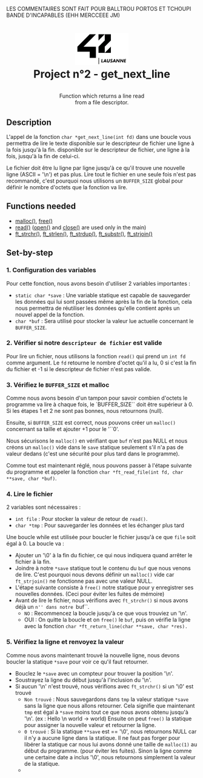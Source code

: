 LES COMMENTAIRES SONT FAIT POUR BALLTROU PORTOS ET TCHOUPI BANDE D'INCAPABLES (EHH MERCCEEE JM)

<h1 align="center">
    <img alt="42Lausanne" title="42Lausanne" src="https://github.com/MarJC5/42/blob/main/42_logo.svg" width="140"> </br>
    Project n°2 - get_next_line
    <h4 align="center" style="width: 50%; margin: 2rem auto; font-weight: normal;"> 
    Function which returns a line read from a file descriptor.
    </h4>
</h1>

## Description

L'appel de la fonction ``char *get_next_line(int fd)`` dans une boucle vous permettra de lire le texte disponible sur le descripteur de fichier une ligne à la fois jusqu'à la fin.
disponible sur le descripteur de fichier, une ligne à la fois, jusqu'à la fin de celui-ci.

Le fichier doit être lu ligne par ligne jusqu'à ce qu'il trouve une nouvelle ligne (ASCII = '\n') et pas plus. Lire tout le fichier en une seule fois n'est pas recommandé, c'est pourquoi nous utilisons un ``BUFFER_SIZE`` global pour définir le nombre d'octets que la fonction va lire.

## Functions needed
- [malloc()](https://man7.org/linux/man-pages/man3/malloc.3.html), [free()](https://man7.org/linux/man-pages/man1/free.1.html)
- [read()](https://man7.org/linux/man-pages/man2/read.2.html) ([open()](https://man7.org/linux/man-pages/man2/open.2.html) and [close()](https://man7.org/linux/man-pages/man2/close.2.html) are used only in the main)
- [ft_strchr()](https://github.com/MarJC5/Libft/blob/main/libft/ft_strchr.c), [ft_strlen()](https://github.com/MarJC5/Libft/blob/main/libft/ft_strlen.c), [ft_strdup()](https://github.com/MarJC5/Libft/blob/main/libft/ft_strdup.c), [ft_substr()](https://github.com/MarJC5/Libft/blob/main/libft/ft_substr.c), [ft_strjoin()](https://github.com/MarJC5/Libft/blob/main/libft/ft_strjoin.c)

## Set-by-step

### 1. Configuration des variables
Pour cette fonction, nous avons besoin d'utiliser 2 variables importantes :
- ``static char *save`` : Une variable statique est capable de sauvegarder les données qui lui sont passées même après la fin de la fonction, cela nous permettra de réutiliser les données qu'elle contient après un nouvel appel de la fonction.
- ``char *buf`` : Sera utilisé pour stocker la valeur lue actuelle concernant le ``BUFFER_SIZE``.

### 2. Vérifier si notre ``descripteur de fichier`` est valide
Pour lire un fichier, nous utilisons la fonction ``read()`` qui prend un ``int fd`` comme argument. Le ``fd`` retourne le nombre d'octet qu'il a lu, 0 si c'est la fin du fichier et -1 si le descripteur de fichier n'est pas valide.

### 3. Vérifiez le ``BUFFER_SIZE`` et malloc
Comme nous avons besoin d'un tampon pour savoir combien d'octets le programme va lire à chaque fois, le `BUFFER_SIZE`` doit être supérieur à 0. Si les étapes 1 et 2 ne sont pas bonnes, nous retournons (null).

Ensuite, si ``BUFFER_SIZE`` est correct, nous pouvons créer un ``malloc()`` concernant sa taille et ajouter +1 pour le '``0'.

Nous sécurisons le ``malloc()`` en vérifiant que ``buf`` n'est pas NULL et nous créons un ``malloc()`` vide dans le ``save`` statique seulement s'il n'a pas de valeur dedans (c'est une sécurité pour plus tard dans le programme).

Comme tout est maintenant réglé, nous pouvons passer à l'étape suivante du programme et appeler la fonction ``char *ft_read_file(int fd, char **save, char *buf)``.

### 4. Lire le fichier
2 variables sont nécessaires :
- ``int file`` : Pour stocker la valeur de retour de ``read()``.
- ``char *tmp`` : Pour sauvegarder les données et les échanger plus tard

Une boucle while est utilisée pour boucler le fichier jusqu'à ce que ``file`` soit égal à 0. La boucle va :
- Ajouter un '\0' à la fin du fichier, ce qui nous indiquera quand arrêter le fichier à la fin.
- Joindre à notre ``*save`` statique tout le contenu du ``buf`` que nous venons de lire. C'est pourquoi nous devons définir un ``malloc()`` vide car ``ft_strjoin()`` ne fonctionne pas avec une valeur NULL.
- L'étape suivante consiste à ``free()`` notre statique pour y enregistrer ses nouvelles données. (Ceci pour éviter les fuites de mémoire)
- Avant de lire le fichier, nous vérifions avec ``ft_strchr()`` si nous avons déjà un ``n'' dans notre ``buf``.
    - ``NO`` : Recommencez la boucle jusqu'à ce que vous trouviez un '\n'.
    - OUI : On quitte la boucle et on ``free()`` le ``buf``, puis on vérifie la ligne avec la fonction ``char *ft_return_line(char **save, char *res).``

### 5. Vérifiez la ligne et renvoyez la valeur
Comme nous avons maintenant trouvé la nouvelle ligne, nous devons boucler la statique ``*save`` pour voir ce qu'il faut retourner.
- Bouclez le ``*save`` avec un compteur pour trouver la position '\n'.
- Soustrayez la ligne du début jusqu'à l'inclusion du '\n'.
- Si aucun '\n' n'est trouvé, nous vérifions avec ``ft_strchr()`` si un '\0' est trouvé
    - ``Non trouvé`` : Nous sauvegardons dans ``tmp`` la valeur statique ``*save`` sans la ligne que nous allons retourner. Cela signifie que maintenant ``tmp`` est égal à ``*save`` moins tout ce que nous avons obtenu jusqu'à '\n'. (ex : Hello \n world -> world) Ensuite on peut ``free()`` la statique pour assigner la nouvelle valeur et retourner la ligne.
    - ``0 trouvé`` : Si la statique ``**save`` est == '\0', nous retournons NULL car il n'y a aucune ligne dans la statique. Il ne faut pas forger pour libérer la statique car nous lui avons donné une taille de ``malloc(1)`` au début du programme. (pour éviter les fuites). Sinon la ligne comme une certaine date a inclus '\0', nous retournons simplement la valeur de la statique.
    -

